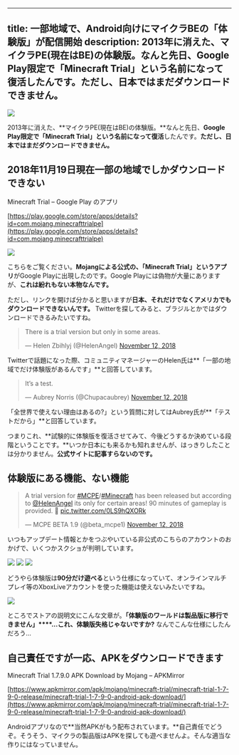 
---
title: 一部地域で、Android向けにマイクラBEの「体験版」が配信開始
description: 2013年に消えた、マイクラPE(現在はBE)の体験版。なんと先日、Google Play限定で「Minecraft Trial」という名前になって復活したんです。ただし、日本ではまだダウンロードできません。
---

![](https://cdn-ak.f.st-hatena.com/images/fotolife/s/sasigume/20210208/20210208121443.png)

2013年に消えた、**マイクラPE(現在はBE)の体験版。**なんと先日、**Google Play限定で「Minecraft Trial」という名前になって復活**したんです。**ただし、日本ではまだダウンロードできません。**

## 2018年11月19日現在一部の地域でしかダウンロードできない

Minecraft Trial – Google Play のアプリ

[https://play.google.com/store/apps/details?id=com.mojang.minecrafttrialpe](https://play.google.com/store/apps/details?id=com.mojang.minecrafttrialpe)

![](https://cdn-ak.f.st-hatena.com/images/fotolife/s/sasigume/20210208/20210208102747.png)

こちらをご覧ください。**Mojangによる公式の、「Minecraft Trial」というアプリ**がGoogle Playに出現したのです。Google Playには偽物が大量にありますが、**これは紛れもない本物なんです。**

ただし、リンクを開けば分かると思いますが**日本、それだけでなくアメリカでもダウンロードできないんです。** Twitterを探してみると、ブラジルとかではダウンロードできるみたいですね。

> There is a trial version but only in some areas.
> 
> — Helen Zbihlyj (@HelenAngel) [November 12, 2018](https://twitter.com/HelenAngel/status/1062033306043052032?ref_src=twsrc%5Etfw)

Twitterで話題になった際、コミュニティマネージャーのHelen氏は**「一部の地域でだけ体験版があるんです」**と回答しています。

> It’s a test.
> 
> — Aubrey Norris (@Chupacaubrey) [November 12, 2018](https://twitter.com/Chupacaubrey/status/1062064063893491712?ref_src=twsrc%5Etfw)

「全世界で使えない理由はあるの?」という質問に対してはAubrey氏が**「テストだから」**と回答しています。

つまりこれ、**試験的に体験版を復活させてみて、今後どうするか決めている段階ということです。**いつか日本にも来るかも知れませんが、はっきりしたことは分かりません。**公式サイトに記事すらないのです。**

## 体験版にある機能、ない機能

> A trial version for [#MCPE](https://twitter.com/hashtag/MCPE?src=hash&ref_src=twsrc%5Etfw)/[#Minecraft](https://twitter.com/hashtag/Minecraft?src=hash&ref_src=twsrc%5Etfw) has been released but according to [@HelenAngel](https://twitter.com/HelenAngel?ref_src=twsrc%5Etfw) its only for certain areas! 90 minutes of gameplay is provided. 🙂 [pic.twitter.com/0LS9hQXORk](https://t.co/0LS9hQXORk)
> 
> — MCPE BETA 1.9 (@beta\_mcpe1) [November 12, 2018](https://twitter.com/beta_mcpe1/status/1062033714492989440?ref_src=twsrc%5Etfw)

いつもアップデート情報とかをつぶやいている非公式のこちらのアカウントのおかげで、いくつかスクショが判明しています。

![](https://cdn-ak.f.st-hatena.com/images/fotolife/s/sasigume/20210208/20210208110345.jpg) ![](https://cdn-ak.f.st-hatena.com/images/fotolife/s/sasigume/20210208/20210208110348.jpg) ![](https://cdn-ak.f.st-hatena.com/images/fotolife/s/sasigume/20210208/20210208110341.jpg)

どうやら体験版は**90分だけ遊べる**という仕様になっていて、オンラインマルチプレイ等のXboxLiveアカウントを使った機能は使えないみたいですね。

![](https://cdn-ak.f.st-hatena.com/images/fotolife/s/sasigume/20210208/20210208090417.png)

ところでストアの説明文にこんな文章が。**「体験版のワールドは製品版に移行できません」****…これ、体験版失格じゃないですか?** なんでこんな仕様にしたんだろう…

## 自己責任ですが一応、APKをダウンロードできます

Minecraft Trial 1.7.9.0 APK Download by Mojang – APKMirror

[https://www.apkmirror.com/apk/mojang/minecraft-trial/minecraft-trial-1-7-9-0-release/minecraft-trial-1-7-9-0-android-apk-download/](https://www.apkmirror.com/apk/mojang/minecraft-trial/minecraft-trial-1-7-9-0-release/minecraft-trial-1-7-9-0-android-apk-download/)

Androidアプリなので**当然APKがもう配布されています。**自己責任でどうぞ。そうそう、マイクラの製品版はAPKを探しても遊べませんよ。そんな適当な作りにはなっていません。
